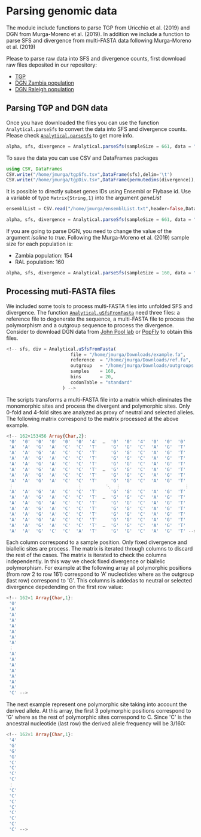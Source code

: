 # Parsing genomic data
The module include functions to parse TGP from Uricchio et al. (2019) and DGN from Murga-Moreno et al. (2019). In addition we include a function to parse SFS and divergence from multi-FASTA data following Murga-Moreno et al. (2019)


Please to parse raw data into SFS and divergence counts, first download raw files deposited in our repository:  
 - [TGP]()  
 - [DGN Zambia population]()  
 - [DGN Raleigh population]()  

## Parsing TGP and DGN data
Once you have downloaded the files you can use the function ```Analytical.parseSfs``` to convert the data into SFS and divergence counts. Please check [`Analytical.parseSfs`](@ref) to get more info.

```julia
alpha, sfs, divergence = Analytical.parseSfs(sampleSize = 661, data = "/home/jmurga/tgp.txt")
```

To save the data you can use CSV and DataFrames packages

```julia
using CSV, DataFrames
CSV.write("/home/jmurga/tgpSfs.tsv",DataFrame(sfs),delim='\t')
CSV.write("/home/jmurga/tgpDiv.tsv",DataFrame(permutedims(divergence)),delim='\t')
```

It is possible to directly subset genes IDs using Ensembl or Flybase id. Use a variable of type ```Matrix{String,1}``` into the argument *geneList*

```julia
ensemblList = CSV.read("/home/jmurga/ensemblList.txt",header=false,DataFrame) |> Array

alpha, sfs, divergence = Analytical.parseSfs(sampleSize = 661, data = "/home/jmurga/tgp.txt",geneList = ensemblList)
```

If you are going to parse DGN, you need to change the value of the argument *isoline* to *true*. Following the Murga-Moreno et al. (2019) sample size for each population is:

 - Zambia population: 154
 - RAL population: 160

```julia
alpha, sfs, divergence = Analytical.parseSfs(sampleSize = 160, data = "/home/jmurga/dgnRal.txt",isolines=true)
```

## Processing muti-FASTA files
We included some tools to process multi-FASTA files into unfolded SFS and divergence. The function [`Analytical.uSfsFromFasta`](@ref) need three files: a reference file to degenerate the sequence, a multi-FASTA file to process the polymorphism and a outgroup sequence to process the divergence. Consider to download DGN data from [John Pool lab](https://www.johnpool.net/) or [PopFly](https://popfly.uab.cat) to obtain this files.

```julia
<!-- sfs, div = Analytical.uSfsFromFasta(
                        file = "/home/jmurga/Downloads/example.fa",
                        reference  = "/home/jmurga/Downloads/ref.fa",
                        outgroup   = "/home/jmurga/Downloads/outgroups.fa",
                        samples    = 160,
                        bins       = 20,
                        codonTable = "standard"
                     ) -->
```

The scripts transforms a multi-FASTA file into a matrix which eliminates the monomorphic sites and process the divergent and polymorphic sites. Only 0-fold and 4-fold sites are analyzed as proxy of neutral and selected alleles. The following matrix correspond to the matrix processed at the above example.

```julia
<!-- 162×153456 Array{Char,2}:
 '0'  '0'  '0'  '0'  '0'  '0'  '4'  …  '0'  '0'  '4'  '0'  '0'  '0'
 'A'  'A'  'G'  'A'  'C'  'C'  'T'     'G'  'G'  'C'  'A'  'G'  'T'
 'A'  'A'  'G'  'A'  'C'  'C'  'T'     'G'  'G'  'C'  'A'  'G'  'T'
 'A'  'A'  'G'  'A'  'C'  'C'  'T'     'G'  'G'  'C'  'A'  'G'  'T'
 'A'  'A'  'G'  'A'  'C'  'C'  'T'     'G'  'G'  'C'  'A'  'G'  'T'
 'A'  'A'  'G'  'A'  'C'  'C'  'T'  …  'G'  'G'  'C'  'A'  'G'  'T'
 'A'  'A'  'G'  'A'  'C'  'C'  'T'     'G'  'G'  'C'  'A'  'G'  'T'
 'A'  'A'  'G'  'A'  'C'  'C'  'T'     'G'  'G'  'C'  'A'  'G'  'T'
 ⋮                        ⋮         ⋱  ⋮                        ⋮
 'A'  'A'  'G'  'A'  'C'  'C'  'T'     'G'  'G'  'C'  'A'  'G'  'T'
 'A'  'A'  'G'  'A'  'C'  'C'  'T'  …  'G'  'G'  'C'  'A'  'G'  'T'
 'A'  'A'  'G'  'A'  'C'  'C'  'T'     'G'  'G'  'C'  'A'  'G'  'T'
 'A'  'A'  'G'  'A'  'C'  'C'  'T'     'G'  'G'  'C'  'A'  'G'  'T'
 'A'  'A'  'G'  'A'  'C'  'C'  'T'     'G'  'G'  'C'  'A'  'G'  'T'
 'A'  'A'  'G'  'A'  'C'  'C'  'T'     'G'  'G'  'C'  'A'  'G'  'T'
 'A'  'A'  'G'  'A'  'C'  'C'  'T'  …  'G'  'G'  'C'  'A'  'G'  'T'
 'A'  'A'  'G'  'C'  'C'  'A'  'T'     'G'  'G'  'C'  'A'  'G'  'T' -->
```

Each column correspond to a sample position. Only fixed divergence and biallelic sites are process. The matrix is iterated through columns to discard the rest of the cases. The matrix is iterated to check the columns independently. In this way we check fixed divergence or biallelic polymorphism. For example at the following array all polymorphic positions (from row 2 to row 161) correspond to 'A' nucleotides where as the outgroup (last row) correspond to 'G'. This columns is addedas to neutral or selected divergence depedending on the first row value:

```julia
<!-- 162×1 Array{Char,1}:
 '0'
 'A'
 'A'
 'A'
 'A'
 'A'
 'A'
 'A'
 ⋮  
 'A'
 'A'
 'A'
 'A'
 'A'
 'A'
 'A'
 'C' -->
```

The next example represent one polymorphic site taking into account the derived allele. At this array, the first 3 polymorphic positions correspond to 'G' where as the rest of polymorphic sites correspond to C. Since 'C' is the ancestral nucleotide (last row) the derived allele frequency will be 3/160:
```julia
<!-- 162×1 Array{Char,1}:
 '4'
 'G'
 'G'
 'G'
 'C'
 'C'
 'C'
 'C'
 ⋮  
 'C'
 'C'
 'C'
 'C'
 'C'
 'C'
 'C'
 'C' -->
```
